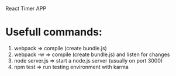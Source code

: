 React Timer APP

Usefull commands:
=================

1. webpack          =>  compile (create bundle.js)
2. webpack -w       =>  compile (create bundle.js) and listen for changes
3. node server.js   =>  start a node.js server (usually on port 3000)
4. npm test         =>  run testing environment with karma